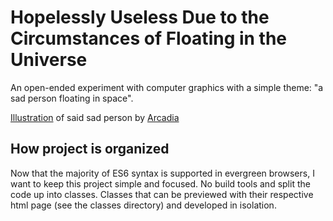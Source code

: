 # Hopelessly Useless Due to the Circumstances of Floating in the Universe

An open-ended experiment with computer graphics with a simple theme: "a sad person floating in space".

[Illustration](images/sad%20person.png) of said sad person by [Arcadia](https://arcadian98.wixsite.com/artinfo)

## How project is organized

Now that the majority of ES6 syntax is supported in evergreen browsers, I want to keep this project simple and focused. No build tools and split the code up into classes. Classes that can be previewed with their respective html page (see the classes directory) and developed in isolation.